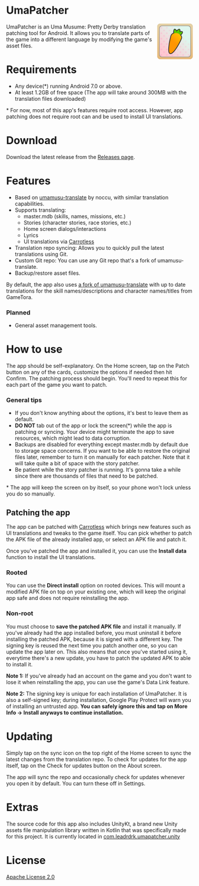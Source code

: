 # UmaPatcher
<img align="right" width="96" height="96" src="app/src/main/res/mipmap-xxhdpi/ic_launcher.webp">

UmaPatcher is an Uma Musume: Pretty Derby translation patching tool for Android. It allows you to
translate parts of the game into a different language by modifying the game's asset files.

# Requirements
- Any device(*) running Android 7.0 or above.
- At least 1.2GB of free space (The app will take around 300MB with the translation files downloaded)

\* For now, most of this app's features require root access. However, app patching does not require
root can and be used to install UI translations.

# Download
Download the latest release from the [Releases page](https://github.com/LeadRDRK/UmaPatcher/releases).

# Features
- Based on [umamusu-translate](https://github.com/noccu/umamusu-translate/tree/master) by noccu, with similar translation capabilities.
- Supports translating:
  - master.mdb (skills, names, missions, etc.)
  - Stories (character stories, race stories, etc.)
  - Home screen dialogs/interactions
  - Lyrics
  - UI translations via [Carrotless](https://github.com/LeadRDRK/Carrotless)
- Translation repo syncing: Allows you to quickly pull the latest translations using Git.
- Custom Git repo: You can use any Git repo that's a fork of umamusu-translate.
- Backup/restore asset files.

By default, the app also uses [a fork of umamusu-translate](https://github.com/LeadRDRK/umamusu-translate)
with up to date translations for the skill names/descriptions and character names/titles from GameTora.

### Planned
- General asset management tools.

# How to use
The app should be self-explanatory. On the Home screen, tap on the Patch button on any of the cards,
customize the options if needed then hit Confirm. The patching process should begin. You'll need to
repeat this for each part of the game you want to patch.

### General tips
- If you don't know anything about the options, it's best to leave them as default.
- **DO NOT** tab out of the app or lock the screen(*) while the app is patching or syncing. Your device
  might terminate the app to save resources, which might lead to data corruption.
- Backups are disabled for everything except master.mdb by default due to storage space concerns. If you want
  to be able to restore the original files later, remember to turn it on manually for each patcher. Note
  that it will take quite a bit of space with the story patcher.
- Be patient while the story patcher is running. It's gonna take a while since there are thousands of files that
  need to be patched.

\* The app will keep the screen on by itself, so your phone won't lock unless you do so manually.

## Patching the app
The app can be patched with [Carrotless](https://github.com/LeadRDRK/Carrotless) which brings new
features such as UI translations and tweaks to the game itself. You can pick whether to patch the
APK file of the already installed app, or select an APK file and patch it.

Once you've patched the app and installed it, you can use the **Install data** function to install
the UI translations.

### Rooted
You can use the **Direct install** option on rooted devices. This will mount a modified APK file on
top on your existing one, which will keep the original app safe and does not require reinstalling the
app.

### Non-root
You must choose to **save the patched APK file** and install it manually. If you've already had the
app installed before, you must uninstall it before installing the patched APK, because it is signed
with a different key. The signing key is reused the next time you patch another one, so you can update
the app later on. This also means that once you've started using it, everytime there's a new update,
you have to patch the updated APK to able to install it.

**Note 1:** If you've already had an account on the game and you don't want to lose it when reinstalling
the app, you can use the game's Data Link feature.

**Note 2:** The signing key is unique for each installation of UmaPatcher. It is also a self-signed
key; during installation, Google Play Protect will warn you of installing an untrusted app. **You
can safely ignore this and tap on More Info -> Install anyways to continue installation.**

# Updating
Simply tap on the sync icon on the top right of the Home screen to sync the latest changes from the
translation repo. To check for updates for the app itself, tap on the Check for updates button on the
About screen.

The app will sync the repo and occasionally check for updates whenever you open it by default.
You can turn these off in Settings.

# Extras
The source code for this app also includes UnityKt, a brand new Unity assets file manipulation library
written in Kotlin that was specifically made for this project. It is currently located in
[com.leadrdrk.umapatcher.unity](app/src/main/java/com/leadrdrk/umapatcher/unity)

# License
[Apache License 2.0](LICENSE)